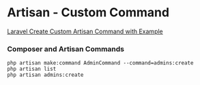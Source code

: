 # Artisan - Custom Command

[Laravel Create Custom Artisan Command with Example](https://www.itsolutionstuff.com/post/laravel-5-create-custom-artisan-command-with-exampleexample.html)

### Composer and Artisan Commands
```shell script
php artisan make:command AdminCommand --command=admins:create
php artisan list
php artisan admins:create
```

